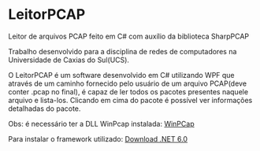 # LeitorPCAP
Leitor de arquivos PCAP feito em C# com auxílio da biblioteca SharpPCAP

Trabalho desenvolvido para a disciplina de redes de computadores na Universidade de Caxias do Sul(UCS).

O LeitorPCAP é um software desenvolvido em C# utilizando WPF que através de um caminho fornecido pelo usuário de um arquivo PCAP(deve conter .pcap no final), é capaz de ler todos os pacotes presentes naquele arquivo e lista-los. Clicando em cima do pacote é possível ver informações detalhadas do pacote. 

Obs: é necessário ter a DLL WinPcap instalada: [WinPCap](https://www.winpcap.org/install/)

Para instalar o framework utilizado: [Download .NET 6.0](https://dotnet.microsoft.com/en-us/download/dotnet/6.0)
